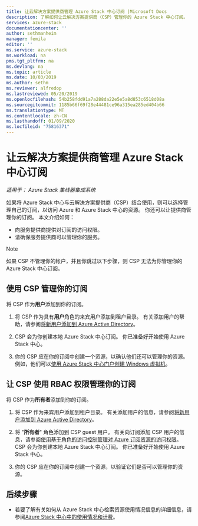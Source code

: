 ```yaml
---
title: 让云解决方案提供商管理 Azure Stack 中心订阅 |Microsoft Docs
description: 了解如何让云解决方案提供商（CSP）管理你的 Azure Stack 中心订阅。
services: azure-stack
documentationcenter: ''
author: sethmanheim
manager: femila
editor: ''
ms.service: azure-stack
ms.workload: na
pms.tgt_pltfrm: na
ms.devlang: na
ms.topic: article
ms.date: 10/03/2019
ms.author: sethm
ms.reviewer: alfredop
ms.lastreviewed: 05/20/2019
ms.openlocfilehash: 54b258fdd91a7a288da22e5e5a8d853c6518d08a
ms.sourcegitcommit: 1185b66f69f28e44481ce96a315ea285ed404b66
ms.translationtype: MT
ms.contentlocale: zh-CN
ms.lasthandoff: 01/09/2020
ms.locfileid: "75816371"
---
```

# <a name="let-your-cloud-solution-provider-manage-your-azure-stack-hub-subscription"></a>让云解决方案提供商管理 Azure Stack 中心订阅

*适用于： Azure Stack 集线器集成系统*

如果将 Azure Stack 中心与云解决方案提供商（CSP）结合使用，则可以选择管理自己的订阅，以访问 Azure 和 Azure Stack 中心的资源。 你还可以让提供商管理你的订阅。 本文介绍如何：

* 向服务提供商提供对订阅的访问权限。
* 请确保服务提供商可以管理你的服务。

> [!NOTE]
> 如果 CSP 不管理你的帐户，并且你跳过以下步骤，则 CSP 无法为你管理你的 Azure Stack 中心订阅。

## <a name="manage-your-subscription-with-a-csp"></a>使用 CSP 管理你的订阅

将 CSP 作为**用户**添加到你的订阅。

1. 将 CSP 作为具有**用户**角色的来宾用户添加到租户目录。 有关添加用户的帮助，请参阅[将新用户添加到 Azure Active Directory](/azure/active-directory/add-users-azure-active-directory)。

2. CSP 会为你创建本地 Azure Stack 中心订阅。 你已准备好开始使用 Azure Stack 中心。

3. 你的 CSP 应在你的订阅中创建一个资源，以确认他们还可以管理你的资源。 例如，他们可以[使用 Azure Stack 中心门户创建 Windows 虚拟机](azure-stack-quick-windows-portal.md)。

## <a name="let-the-csp-manage-your-subscription-using-rbac-rights"></a>让 CSP 使用 RBAC 权限管理你的订阅

将 CSP 作为**所有者**添加到你的订阅。

1. 将 CSP 作为来宾用户添加到租户目录。 有关添加用户的信息，请参阅[将新用户添加到 Azure Active Directory](/azure/active-directory/add-users-azure-active-directory)。

2. 将 "**所有者**" 角色添加到 CSP guest 用户。 有关向订阅添加 CSP 用户的信息，请参阅[使用基于角色的访问控制管理对 Azure 订阅资源的访问权限](/azure/role-based-access-control/role-assignments-portal)。 CSP 会为你创建本地 Azure Stack 中心订阅。 你已准备好开始使用 Azure Stack 中心。
3. 你的 CSP 应在你的订阅中创建一个资源，以验证它们是否可以管理你的资源。

## <a name="next-steps"></a>后续步骤

* 若要了解有关如何从 Azure Stack 中心检索资源使用情况信息的详细信息，请参阅[Azure Stack 中心中的使用情况和计费](../operator/azure-stack-billing-and-chargeback.md)。
